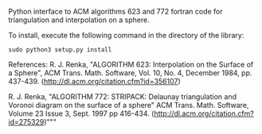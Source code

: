 Python interface to ACM algorithms 623 and 772 fortran code for triangulation
and interpolation on a sphere.

To install, execute the following command in the directory of the library:

````
sudo python3 setup.py install
````

References:
 R. J. Renka, "ALGORITHM 623:  Interpolation on the Surface of a
 Sphere", ACM Trans. Math. Software, Vol. 10, No. 4, December 1984,
 pp. 437-439. (http://dl.acm.org/citation.cfm?id=356107)

 R. J. Renka, "ALGORITHM 772: STRIPACK: Delaunay triangulation
 and Voronoi diagram on the surface of a sphere"
 ACM Trans. Math. Software, Volume 23 Issue 3, Sept. 1997
 pp 416-434. (http://dl.acm.org/citation.cfm?id=275329)"""
